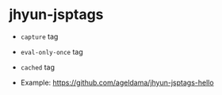jhyun-jsptags
=============


* `capture` tag
* `eval-only-once` tag
* `cached` tag


* Example: https://github.com/ageldama/jhyun-jsptags-hello
